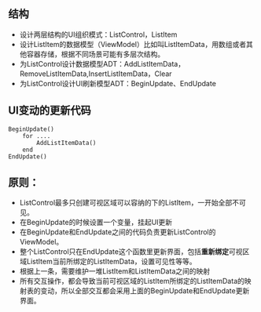 ## 结构
- 设计两层结构的UI组织模式：ListControl，ListItem
- 设计ListItem的数据模型（ViewModel）比如叫ListItemData，用数组或者其他容器存储，根据不同场景可能有多层次结构。
- 为ListControl设计数据模型ADT：AddListItemData，RemoveListItemData,InsertListItemData，Clear
- 为ListControl设计UI刷新模型ADT：BeginUpdate、EndUpdate

## UI变动的更新代码
```
BeginUpdate()
    for ....
        AddListItemData()
    end
EndUpdate()
```

## 原则：
- ListControl最多只创建可视区域可以容纳的下的ListItem，一开始全部不可见。
- 在BeginUpdate的时候设置一个变量，挂起UI更新
- 在BeginUpdate和EndUpdate之间的代码负责更新ListControl的ViewModel。
- 整个ListControl只在EndUpdate这个函数里更新界面，包括**重新绑定**可视区域ListItem当前所绑定的ListItemData，设置可见性等等。
- 根据上一条，需要维护一堆ListItem和ListItemData之间的映射
- 所有交互操作，都会导致当前可视区域的ListItem所绑定的ListItemData的映射表的变动，所以全部交互都会采用上面的BeginUpdate和EndUpdate更新界面。